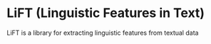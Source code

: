 # LiFT (Linguistic Features in Text)

LiFT is a library for extracting linguistic features from textual data
